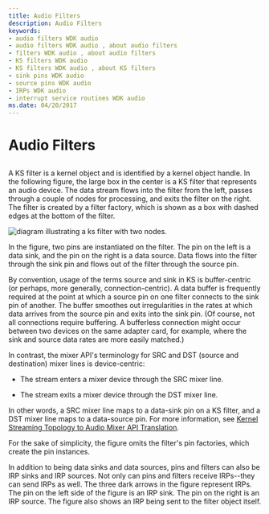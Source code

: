 ```yaml
---
title: Audio Filters
description: Audio Filters
keywords:
- audio filters WDK audio
- audio filters WDK audio , about audio filters
- filters WDK audio , about audio filters
- KS filters WDK audio
- KS filters WDK audio , about KS filters
- sink pins WDK audio
- source pins WDK audio
- IRPs WDK audio
- interrupt service routines WDK audio
ms.date: 04/20/2017
---
```


# Audio Filters


## <span id="audio_filters"></span><span id="AUDIO_FILTERS"></span>


A KS filter is a kernel object and is identified by a kernel object handle. In the following figure, the large box in the center is a KS filter that represents an audio device. The data stream flows into the filter from the left, passes through a couple of nodes for processing, and exits the filter on the right. The filter is created by a filter factory, which is shown as a box with dashed edges at the bottom of the filter.

![diagram illustrating a ks filter with two nodes.](images/filter-1.png)

In the figure, two pins are instantiated on the filter. The pin on the left is a data sink, and the pin on the right is a data source. Data flows into the filter through the sink pin and flows out of the filter through the source pin.

By convention, usage of the terms source and sink in KS is buffer-centric (or perhaps, more generally, connection-centric). A data buffer is frequently required at the point at which a source pin on one filter connects to the sink pin of another. The buffer smoothes out irregularities in the rates at which data arrives from the source pin and exits into the sink pin. (Of course, not all connections require buffering. A bufferless connection might occur between two devices on the same adapter card, for example, where the sink and source data rates are more easily matched.)

In contrast, the mixer API's terminology for SRC and DST (source and destination) mixer lines is device-centric:

-   The stream enters a mixer device through the SRC mixer line.

-   The stream exits a mixer device through the DST mixer line.

In other words, a SRC mixer line maps to a data-sink pin on a KS filter, and a DST mixer line maps to a data-source pin. For more information, see [Kernel Streaming Topology to Audio Mixer API Translation](kernel-streaming-topology-to-audio-mixer-api-translation.md).

For the sake of simplicity, the figure omits the filter's pin factories, which create the pin instances.

In addition to being data sinks and data sources, pins and filters can also be IRP sinks and IRP sources. Not only can pins and filters receive IRPs--they can send IRPs as well. The three dark arrows in the figure represent IRPs. The pin on the left side of the figure is an IRP sink. The pin on the right is an IRP source. The figure also shows an IRP being sent to the filter object itself.

 

 




